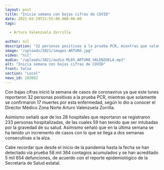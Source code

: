 ```yaml
---
layout: post
title: "Inicia semana con bajas cifras de COVID"
date: 2021-03-29T21:55:00.000-06:00
tags:
  
  - Arturo Valenzuela Zorrilla
  
author: nil
description: "32 personas positivas a la prueba PCR, mientras que solamente se confirmaron 17 muertes por esta enfermedad"
image: "/uploads/2021/images-ARTURO.jpg"
video: "nil"
audio: "/uploads/2021/audio-ML05_ARTURO_VALENZUELA.mp3"
alt: "Inicia semana con bajas cifras de COVID"
front: false
section: "Local"
news_id: 183602
---
```


Con bajas cifras inició la semana de casos de coronavirus ya que este lunes reportaron 32 personas positivas a la prueba PCR, mientras que solamente se confirmaron 17 muertes por esta enfermedad, según lo dio a conocer el Director Médico Zona Norte Arturo Valenzuela Zorrilla. 

Asimismo señaló que de los 28 hospitales que reportaron se registraron 233 personas hospitalizadas, de las cuales 59 han tenido que ser intubadas por la gravedad de su salud. Asimismo señaló que en la última semana se ha tenido un incremento de casos con lo que se llega a dos semanas consecutivas a la alza.

Cabe recordar que desde el inicio de la pandemia hasta la fecha se han detectado vía prueba 58 mil 364 contagios acumulados y se han acreditado 5 mil 654 defunciones, de acuerdo con el reporte epidemiológico de la Secretaría de Salud estatal.
